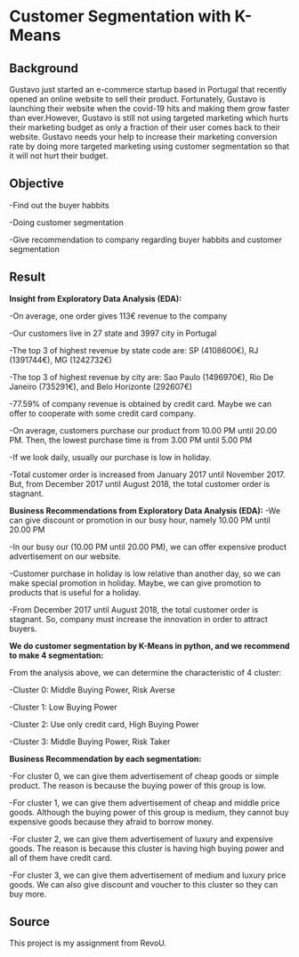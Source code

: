 # Customer Segmentation with K-Means

## Background
Gustavo just started an e-commerce startup based in Portugal that recently opened an online website to sell their product. Fortunately, Gustavo is launching their website when the covid-19 hits and making them grow faster than ever.However, Gustavo is still not using targeted marketing which hurts their marketing budget as only a fraction of their user comes back to their website. Gustavo needs your help to increase their marketing conversion rate by doing more targeted marketing using customer segmentation so that it will not hurt their budget.

## Objective
-Find out the buyer habbits

-Doing customer segmentation

-Give recommendation to company regarding buyer habbits and customer segmentation

## Result
**Insight from Exploratory Data Analysis (EDA):**

-On average, one order gives 113€ revenue to the company

-Our customers live in 27 state and 3997 city in Portugal

-The top 3 of highest revenue by state code are: SP (4108600€), RJ (1391744€), MG (1242732€)

-The top 3 of highest revenue by city are: Sao Paulo (1496970€), Rio De Janeiro (735291€), and Belo Horizonte (292607€)

-77.59% of company revenue is obtained by credit card. Maybe we can offer to cooperate with some credit card company.

-On average, customers purchase our product from 10.00 PM until 20.00 PM. Then, the lowest purchase time is from 3.00 PM until 5.00 PM

-If we look daily, usually our purchase is low in holiday.

-Total customer order is increased from January 2017 until November 2017. But, from December 2017 until August 2018, the total customer order is stagnant.

**Business Recommendations from Exploratory Data Analysis (EDA):**
-We can give discount or promotion in our busy hour, namely 10.00 PM until 20.00 PM

-In our busy our (10.00 PM until 20.00 PM), we can offer expensive product advertisement on our website.

-Customer purchase in holiday is low relative than another day, so we can make special promotion in holiday. Maybe, we can give promotion to products that is useful for a holiday.

-From December 2017 until August 2018, the total customer order is stagnant. So, company must increase the innovation in order to attract buyers.

**We do customer segmentation by K-Means in python, and we recommend to make 4 segmentation:**

From the analysis above, we can determine the characteristic of 4 cluster:

-Cluster 0: Middle Buying Power, Risk Averse

-Cluster 1: Low Buying Power

-Cluster 2: Use only credit card, High Buying Power

-Cluster 3: Middle Buying Power, Risk Taker

**Business Recommendation by each segmentation:**

-For cluster 0, we can give them advertisement of cheap goods or simple product. The reason is because the buying power of this group is low.

-For cluster 1, we can give them advertisement of cheap and middle price goods. Although the buying power of this group is medium, they cannot buy expensive goods because they afraid to borrow money.

-For cluster 2, we can give them advertisement of luxury and expensive goods. The reason is because this cluster is having high buying power and all of them have credit card.

-For cluster 3, we can give them advertisement of medium and luxury price goods. We can also give discount and voucher to this cluster so they can buy more.

## Source
This project is my assignment from RevoU. 
